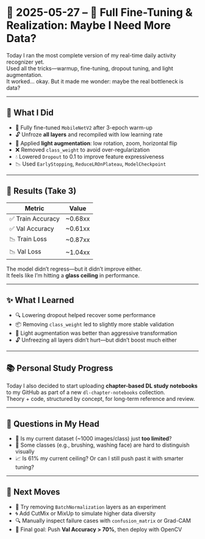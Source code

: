 # 📅 2025-05-27 – 🧠 Full Fine-Tuning & Realization: Maybe I Need More Data?

Today I ran the most complete version of my real-time daily activity recognizer yet.  
Used all the tricks—warmup, fine-tuning, dropout tuning, and light augmentation.  
It worked... okay. But it made me wonder: maybe the real bottleneck is data?

---

## 🧰 What I Did

- 🧠 Fully fine-tuned `MobileNetV2` after 3-epoch warm-up
- 🔓 Unfroze **all layers** and recompiled with low learning rate
- 🔁 Applied **light augmentation**: low rotation, zoom, horizontal flip
- ❌ Removed `class_weight` to avoid over-regularization
- 💧 Lowered `Dropout` to 0.1 to improve feature expressiveness
- 📉 Used `EarlyStopping`, `ReduceLROnPlateau`, `ModelCheckpoint`

---

## 🧪 Results (Take 3)

| Metric              | Value     |
|---------------------|-----------|
| ✅ Train Accuracy    | ~0.68xx   |
| ✅ Val Accuracy      | ~0.61xx   |
| 📉 Train Loss        | ~0.87xx   |
| 📉 Val Loss          | ~1.04xx   |

The model didn’t regress—but it didn’t improve either.  
It feels like I’m hitting a **glass ceiling** in performance.

---

## ✨ What I Learned

- 🔍 Lowering dropout helped recover some performance
- 📦 Removing `class_weight` led to slightly more stable validation
- 🧼 Light augmentation was better than aggressive transformation
- 🔓 Unfreezing all layers didn’t hurt—but didn’t boost much either

---

## 📚 Personal Study Progress

Today I also decided to start uploading **chapter-based DL study notebooks**  
to my GitHub as part of a new `dl-chapter-notebooks` collection.  
Theory + code, structured by concept, for long-term reference and review.

---

## 🧠 Questions in My Head

- 🤔 Is my current dataset (~1000 images/class) just **too limited**?
- 🏃 Some classes (e.g., brushing, washing face) are hard to distinguish visually
- 📈 Is 61% my current ceiling? Or can I still push past it with smarter tuning?

---

## 🎯 Next Moves

- 🧪 Try removing `BatchNormalization` layers as an experiment
- 🌀 Add CutMix or MixUp to simulate higher data diversity
- 🔍 Manually inspect failure cases with `confusion_matrix` or Grad-CAM
- 🚀 Final goal: Push **Val Accuracy > 70%**, then deploy with OpenCV

